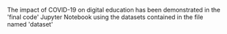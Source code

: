 The impact of COVID-19 on digital education has been demonstrated in the 'final code' Jupyter Notebook using the datasets contained in the file named 'dataset'
